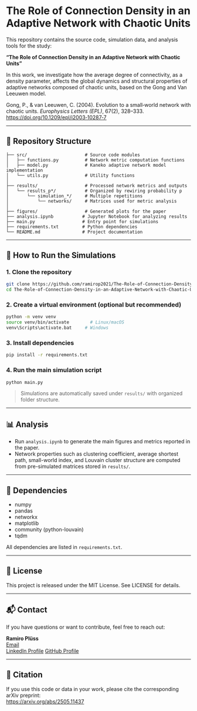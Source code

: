 
# The Role of Connection Density in an Adaptive Network with Chaotic Units

This repository contains the source code, simulation data, and analysis tools for the study:

**“The Role of Connection Density in an Adaptive Network with Chaotic Units”**

In this work, we investigate how the average degree of connectivity, as a density parameter, affects the global dynamics and structural properties of adaptive networks composed of chaotic units, based on the Gong and Van Leeuwen model.

Gong, P., & van Leeuwen, C. (2004). Evolution to a small‑world network with chaotic units. *Europhysics Letters (EPL)*, 67(2), 328–333. https://doi.org/10.1209/epl/i2003‑10287‑7

---

## 📁 Repository Structure

```
├── src/                      # Source code modules
│   ├── functions.py          # Network metric computation functions
│   ├── model.py              # Kaneko adaptive network model implementation
│   └── utils.py              # Utility functions
│
├── results/                  # Processed network metrics and outputs
│   └── results_p*/           # Organized by rewiring probability p
│       └── simulation_*/     # Multiple repetitions
│           └── networks/     # Matrices used for metric analysis
│
├── figures/                  # Generated plots for the paper
├── analysis.ipynb           # Jupyter Notebook for analyzing results
├── main.py                  # Entry point for simulations
├── requirements.txt         # Python dependencies
└── README.md                # Project documentation
```

---

## 🧪 How to Run the Simulations

### 1. Clone the repository
```bash
git clone https://github.com/ramirop2021/The-Role-of-Connection-Density-in-an-Adaptive-Network-with-Chaotic-Units.git
cd The-Role-of-Connection-Density-in-an-Adaptive-Network-with-Chaotic-Units
```

### 2. Create a virtual environment (optional but recommended)
```bash
python -m venv venv
source venv/bin/activate        # Linux/macOS
venv\Scripts\activate.bat     # Windows
```

### 3. Install dependencies
```bash
pip install -r requirements.txt
```

### 4. Run the main simulation script
```bash
python main.py
```

> Simulations are automatically saved under `results/` with organized folder structure.

---

## 📊 Analysis

- Run `analysis.ipynb` to generate the main figures and metrics reported in the paper.
- Network properties such as clustering coefficient, average shortest path, small-world index, and Louvain cluster structure are computed from pre-simulated matrices stored in `results/`.

---

## 🔧 Dependencies

- numpy
- pandas
- networkx
- matplotlib
- community (python-louvain)
- tqdm

All dependencies are listed in `requirements.txt`.

---

## 📄 License

This project is released under the MIT License. See LICENSE for details.

---

## 📬 Contact

If you have questions or want to contribute, feel free to reach out:

**Ramiro Plüss**  
[Email](mailto:rpluss@itba.edu.ar)  
[LinkedIn Profile](https://www.linkedin.com/in/ramiropluss/)
[GitHub Profile](https://github.com/ramirop2021)  

---

## 🔗 Citation

If you use this code or data in your work, please cite the corresponding arXiv preprint:  
https://arxiv.org/abs/2505.11437